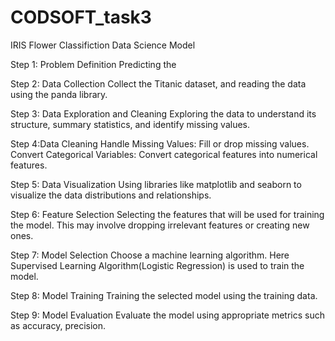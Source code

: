 # CODSOFT_task3

IRIS Flower Classifiction Data Science Model

Step 1: Problem Definition
Predicting the 

Step 2: Data Collection
Collect the Titanic dataset, and reading the data using the panda library.

Step 3: Data Exploration and Cleaning
Exploring the data to understand its structure, summary statistics, and identify missing values.

Step 4:Data Cleaning
Handle Missing Values: Fill or drop missing values.
Convert Categorical Variables: Convert categorical features into numerical features.

Step 5: Data Visualization
Using libraries like matplotlib and seaborn to visualize the data distributions and relationships.

Step 6: Feature Selection
Selecting the features that will be used for training the model. This may involve dropping irrelevant features or creating new ones.

Step 7: Model Selection
Choose a machine learning algorithm. Here Supervised Learning Algorithm(Logistic Regression) is used to train the model.

Step 8: Model Training
Training the selected model using the training data.

Step 9: Model Evaluation
Evaluate the model using appropriate metrics such as accuracy, precision.
